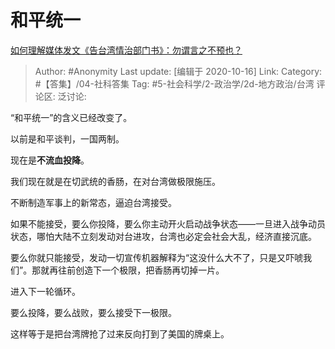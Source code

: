 # 和平统一
[如何理解媒体发文《告台湾情治部门书》：勿谓言之不预也？](https://www.zhihu.com/question/425718470/answer/1526834835)

> Author: #Anonymity
> Last update: [编辑于 2020-10-16]
> Link:
> Category: #【答集】/04-社科答集
> Tag: #5-社会科学/2-政治学/2d-地方政治/台湾 
> 评论区:
> 泛讨论:

“和平统一”的含义已经改变了。

以前是和平谈判，一国两制。

现在是**不流血投降**。

我们现在就是在切武统的香肠，在对台湾做极限施压。

不断制造军事上的新常态，逼迫台湾接受。

如果不能接受，要么你投降，要么你主动开火启动战争状态——一旦进入战争动员状态，哪怕大陆不立刻发动对台进攻，台湾也必定会社会大乱，经济直接沉底。

要么你就只能接受，发动一切宣传机器解释为“这没什么大不了，只是又吓唬我们”。那就再往前创造下一个极限，把香肠再切掉一片。

进入下一轮循环。

要么投降，要么战败，要么接受下一极限。

这样等于是把台湾牌抢了过来反向打到了美国的牌桌上。
